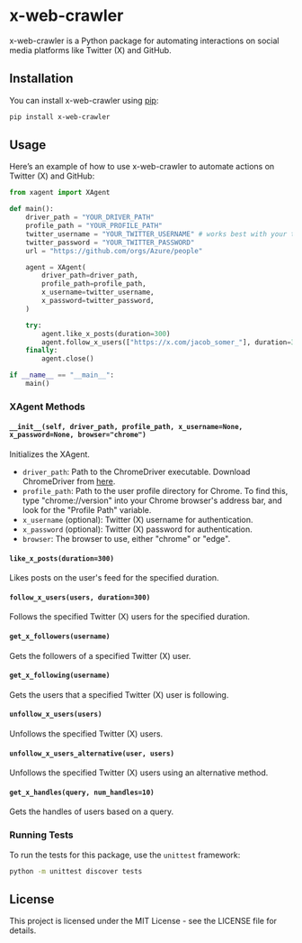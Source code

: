 
# x-web-crawler

x-web-crawler is a Python package for automating interactions on social media platforms like Twitter (X) and GitHub.

## Installation

You can install x-web-crawler using [pip](https://pypi.org/project/x-web-crawler/):

```bash
pip install x-web-crawler
```

## Usage

Here’s an example of how to use x-web-crawler to automate actions on Twitter (X) and GitHub:

```python
from xagent import XAgent

def main():
    driver_path = "YOUR_DRIVER_PATH"
    profile_path = "YOUR_PROFILE_PATH"
    twitter_username = "YOUR_TWITTER_USERNAME" # works best with your twitter handle and not email
    twitter_password = "YOUR_TWITTER_PASSWORD"
    url = "https://github.com/orgs/Azure/people"

    agent = XAgent(
        driver_path=driver_path,
        profile_path=profile_path,
        x_username=twitter_username,
        x_password=twitter_password,
    )

    try:
        agent.like_x_posts(duration=300)
        agent.follow_x_users(["https://x.com/jacob_somer_"], duration=300)
    finally:
        agent.close()

if __name__ == "__main__":
    main()
```

### XAgent Methods

#### `__init__(self, driver_path, profile_path, x_username=None, x_password=None, browser="chrome")`

Initializes the XAgent.

- `driver_path`: Path to the ChromeDriver executable. Download ChromeDriver from [here](https://googlechromelabs.github.io/chrome-for-testing/).
- `profile_path`: Path to the user profile directory for Chrome. To find this, type "chrome://version" into your Chrome browser's address bar, and look for the "Profile Path" variable.
- `x_username` (optional): Twitter (X) username for authentication.
- `x_password` (optional): Twitter (X) password for authentication.
- `browser`: The browser to use, either "chrome" or "edge".

#### `like_x_posts(duration=300)`

Likes posts on the user's feed for the specified duration.

#### `follow_x_users(users, duration=300)`

Follows the specified Twitter (X) users for the specified duration.

#### `get_x_followers(username)`

Gets the followers of a specified Twitter (X) user.

#### `get_x_following(username)`

Gets the users that a specified Twitter (X) user is following.

#### `unfollow_x_users(users)`

Unfollows the specified Twitter (X) users.

#### `unfollow_x_users_alternative(user, users)`

Unfollows the specified Twitter (X) users using an alternative method.

#### `get_x_handles(query, num_handles=10)`

Gets the handles of users based on a query.

### Running Tests

To run the tests for this package, use the `unittest` framework:

```bash
python -m unittest discover tests
```

## License

This project is licensed under the MIT License - see the LICENSE file for details.
